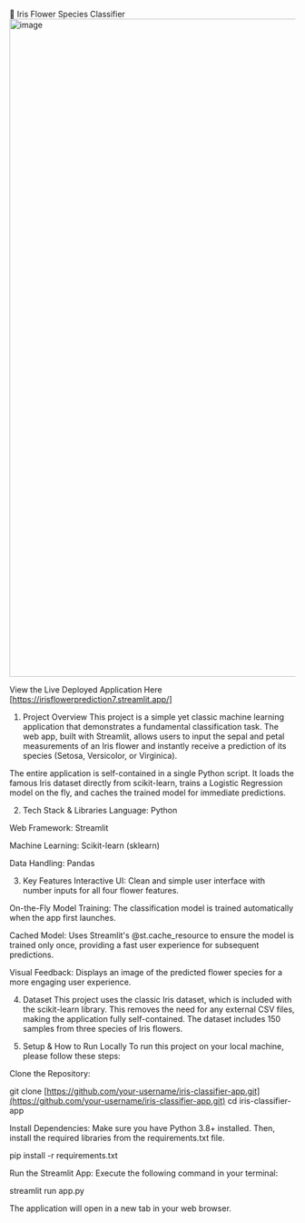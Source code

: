 🌸 Iris Flower Species Classifier
<img width="1574" height="1157" alt="image" src="https://github.com/user-attachments/assets/bf2ca41f-007f-4b7f-9785-c54a859bee48" />


View the Live Deployed Application Here [https://irisflowerprediction7.streamlit.app/]
1. Project Overview
This project is a simple yet classic machine learning application that demonstrates a fundamental classification task. The web app, built with Streamlit, allows users to input the sepal and petal measurements of an Iris flower and instantly receive a prediction of its species (Setosa, Versicolor, or Virginica).

The entire application is self-contained in a single Python script. It loads the famous Iris dataset directly from scikit-learn, trains a Logistic Regression model on the fly, and caches the trained model for immediate predictions.

2. Tech Stack & Libraries
Language: Python

Web Framework: Streamlit

Machine Learning: Scikit-learn (sklearn)

Data Handling: Pandas

3. Key Features
Interactive UI: Clean and simple user interface with number inputs for all four flower features.

On-the-Fly Model Training: The classification model is trained automatically when the app first launches.

Cached Model: Uses Streamlit's @st.cache_resource to ensure the model is trained only once, providing a fast user experience for subsequent predictions.

Visual Feedback: Displays an image of the predicted flower species for a more engaging user experience.

4. Dataset
This project uses the classic Iris dataset, which is included with the scikit-learn library. This removes the need for any external CSV files, making the application fully self-contained. The dataset includes 150 samples from three species of Iris flowers.

5. Setup & How to Run Locally
To run this project on your local machine, please follow these steps:

Clone the Repository:

git clone [https://github.com/your-username/iris-classifier-app.git](https://github.com/your-username/iris-classifier-app.git)
cd iris-classifier-app

Install Dependencies:
Make sure you have Python 3.8+ installed. Then, install the required libraries from the requirements.txt file.

pip install -r requirements.txt

Run the Streamlit App:
Execute the following command in your terminal:

streamlit run app.py

The application will open in a new tab in your web browser.
